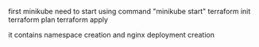 first minikube need to start using command "minikube start"
terraform init
terraform plan
terraform apply

it contains namespace creation and nginx deployment creation
